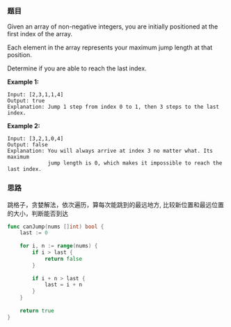 ### 题目

Given an array of non-negative integers, you are initially positioned at the first index of the array.

Each element in the array represents your maximum jump length at that position.

Determine if you are able to reach the last index.

**Example 1:**

```
Input: [2,3,1,1,4]
Output: true
Explanation: Jump 1 step from index 0 to 1, then 3 steps to the last index.
```

**Example 2:**

```
Input: [3,2,1,0,4]
Output: false
Explanation: You will always arrive at index 3 no matter what. Its maximum
             jump length is 0, which makes it impossible to reach the last index.
```

### 思路

跳格子，贪婪解法，依次遍历，算每次能跳到的最远地方, 比较新位置和最远位置的大小，判断能否到达


```go
func canJump(nums []int) bool {
    last := 0
    
    for i, n := range(nums) {
        if i > last {
            return false
        }
        
        if i + n > last {
            last = i + n
        }
    }
    
    return true
}
```


